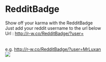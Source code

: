 # RedditBadge
Show off your karma with the RedditBadge
</br>Just add your reddit username to the url below
</br>Url : http://r-w.co/RedditBadge/?user=
</br></br>
</br> e.g. http://r-w.co/RedditBadge/?user=MrLuxan
</br><img src="http://r-w.co/RedditBadge/?user=MrLuxan">
